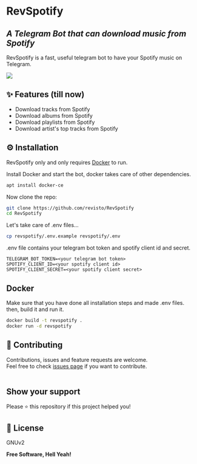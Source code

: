 # RevSpotify
## _A Telegram Bot that can download music from Spotify_

RevSpotify is a fast, useful telegram bot to have your Spotify music on Telegram.

![](https://cdn.dribbble.com/users/460659/screenshots/4837675/media/298bfc63139e23c19a9524c2510a2504.jpg)

## ✨ Features (till now)

- Download tracks from Spotify
- Download albums from Spotify
- Download playlists from Spotify
- Download artist's top tracks from Spotify

## ⚙️ Installation

RevSpotify only and only requires [Docker](https://www.docker.com/) to run.

Install Docker and start the bot, docker takes care of other dependencies.

```sh
apt install docker-ce
```

Now clone the repo:
```sh
git clone https://github.com/revisto/RevSpotify
cd RevSpotify
```

Let's take care of .env files...

```sh
cp revspotify/.env.example revspotify/.env
```
.env file contains your telegram bot token and spotify client id and secret.

```
TELEGRAM_BOT_TOKEN=<your telegram bot token>
SPOTIFY_CLIENT_ID=<your spotify client id>
SPOTIFY_CLIENT_SECRET=<your spotify client secret>
```

## Docker

Make sure that you have done all installation steps and made .env files.
then, build it and run it.
```sh
docker build -t revspotify .
docker run -d revspotify
```

## 🤝 Contributing

Contributions, issues and feature requests are welcome.<br />
Feel free to check [issues page](https://github.com/revisto/RevSpotify/issues) if you want to contribute.<br /><br />


## Show your support

Please ⭐️ this repository if this project helped you!


## 📝 License

GNUv2

**Free Software, Hell Yeah!**